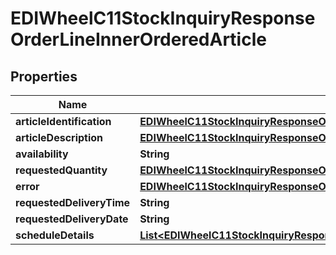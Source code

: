

# EDIWheelC11StockInquiryResponseOrderLineInnerOrderedArticle


## Properties

| Name | Type | Description | Notes |
|------------ | ------------- | ------------- | -------------|
|**articleIdentification** | [**EDIWheelC11StockInquiryResponseOrderLineInnerOrderedArticleArticleIdentification**](EDIWheelC11StockInquiryResponseOrderLineInnerOrderedArticleArticleIdentification.md) |  |  [optional] |
|**articleDescription** | [**EDIWheelC11StockInquiryResponseOrderLineInnerOrderedArticleArticleDescription**](EDIWheelC11StockInquiryResponseOrderLineInnerOrderedArticleArticleDescription.md) |  |  [optional] |
|**availability** | **String** |  |  [optional] |
|**requestedQuantity** | [**EDIWheelC11StockInquiryResponseOrderLineInnerOrderedArticleRequestedQuantity**](EDIWheelC11StockInquiryResponseOrderLineInnerOrderedArticleRequestedQuantity.md) |  |  [optional] |
|**error** | [**EDIWheelC11StockInquiryResponseOrderLineInnerOrderedArticleError**](EDIWheelC11StockInquiryResponseOrderLineInnerOrderedArticleError.md) |  |  [optional] |
|**requestedDeliveryTime** | **String** |  |  [optional] |
|**requestedDeliveryDate** | **String** |  |  [optional] |
|**scheduleDetails** | [**List&lt;EDIWheelC11StockInquiryResponseOrderLineInnerOrderedArticleScheduleDetailsInner&gt;**](EDIWheelC11StockInquiryResponseOrderLineInnerOrderedArticleScheduleDetailsInner.md) |  |  [optional] |



